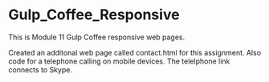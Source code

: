 # Gulp_Coffee_Responsive

This is Module 11 Gulp Coffee responsive web pages.

Created an additonal web page called contact.html for this assignment. Also code for a telephone calling on mobile devices. The telelphone link connects to Skype.
